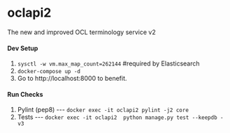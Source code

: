 # oclapi2
The new and improved OCL terminology service v2


#### Dev Setup
1. `sysctl -w vm.max_map_count=262144` #required by Elasticsearch
2. `docker-compose up -d`
3. Go to http://localhost:8000 to benefit.

#### Run Checks
1. Pylint (pep8) --- `docker exec -it oclapi2 pylint -j2 core`
1. Tests --- `docker exec -it oclapi2  python manage.py test --keepdb -v3`

